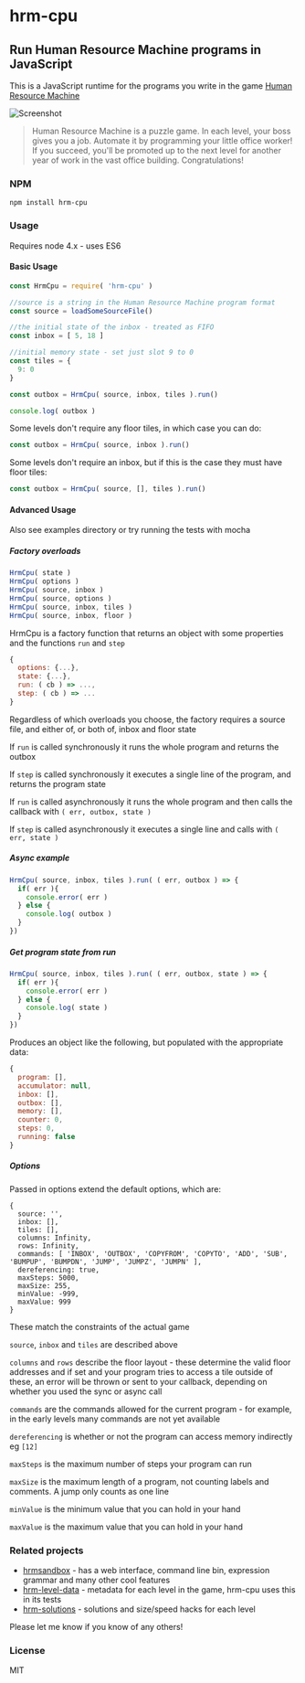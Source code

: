 # hrm-cpu
## Run Human Resource Machine programs in JavaScript

This is a JavaScript runtime for the programs you write in the game 
[Human Resource Machine](http://tomorrowcorporation.com/humanresourcemachine)

![Screenshot](http://tomorrowcorporation.com/blog/wp-content/themes/tcTheme2/images/hrm/screenshots/hrm_04.png)

> Human Resource Machine is a puzzle game. In each level, your boss gives you a job. Automate it by programming your little office worker! If you succeed, you'll be promoted up to the next level for another year of work in the vast office building. Congratulations!

### NPM

`npm install hrm-cpu`

### Usage

Requires node 4.x - uses ES6

#### Basic Usage

```javascript
const HrmCpu = require( 'hrm-cpu' )

//source is a string in the Human Resource Machine program format
const source = loadSomeSourceFile()

//the initial state of the inbox - treated as FIFO
const inbox = [ 5, 18 ]

//initial memory state - set just slot 9 to 0
const tiles = {
  9: 0
}

const outbox = HrmCpu( source, inbox, tiles ).run()

console.log( outbox )

```

Some levels don't require any floor tiles, in which case you can do:

```javascript
const outbox = HrmCpu( source, inbox ).run()
```

Some levels don't require an inbox, but if this is the case they must have floor 
tiles:

```javascript
const outbox = HrmCpu( source, [], tiles ).run()
```

#### Advanced Usage

Also see examples directory or try running the tests with mocha

##### Factory overloads

```javascript
HrmCpu( state ) 
HrmCpu( options )
HrmCpu( source, inbox )
HrmCpu( source, options )
HrmCpu( source, inbox, tiles )
HrmCpu( source, inbox, floor )
```

HrmCpu is a factory function that returns an object with some properties and 
the functions `run` and `step`

```javascript
{
  options: {...},
  state: {...},
  run: ( cb ) => ...,
  step: ( cb ) => ...
}
```

Regardless of which overloads you choose, the factory requires a source file, and 
either of, or both of, inbox and floor state

If `run` is called synchronously it runs the whole program and returns the outbox

If `step` is called synchronously it executes a single line of the program, and 
returns the program state

If `run` is called asynchronously it runs the whole program and then calls the 
callback with `( err, outbox, state )`

If `step` is called asynchronously it executes a single line and calls with
`( err, state )`

##### Async example

```javascript
HrmCpu( source, inbox, tiles ).run( ( err, outbox ) => {
  if( err ){
    console.error( err )
  } else {
    console.log( outbox )
  }
})
```

##### Get program state from run

```javascript
HrmCpu( source, inbox, tiles ).run( ( err, outbox, state ) => {
  if( err ){
    console.error( err )
  } else {
    console.log( state )
  }
})
```

Produces an object like the following, but populated with the appropriate data:

```javascript
{
  program: [], 
  accumulator: null,
  inbox: [],
  outbox: [],
  memory: [],
  counter: 0,  
  steps: 0,
  running: false
}
```

##### Options

Passed in options extend the default options, which are:

```
{
  source: '',
  inbox: [],
  tiles: [],
  columns: Infinity,
  rows: Infinity,
  commands: [ 'INBOX', 'OUTBOX', 'COPYFROM', 'COPYTO', 'ADD', 'SUB', 'BUMPUP', 'BUMPDN', 'JUMP', 'JUMPZ', 'JUMPN' ],
  dereferencing: true,
  maxSteps: 5000,
  maxSize: 255,
  minValue: -999,
  maxValue: 999  
}
```

These match the constraints of the actual game

`source`, `inbox` and `tiles` are described above

`columns` and `rows` describe the floor layout - these determine the valid floor 
addresses and if set and your program tries to access a tile outside of these,
an error will be thrown or sent to your callback, depending on whether you used
the sync or async call

`commands` are the commands allowed for the current program - for example, in 
the early levels many commands are not yet available

`dereferencing` is whether or not the program can access memory indirectly eg `[12]`

`maxSteps` is the maximum number of steps your program can run

`maxSize` is the maximum length of a program, not counting labels and comments. 
A jump only counts as one line

`minValue` is the minimum value that you can hold in your hand

`maxValue` is the maximum value that you can hold in your hand

### Related projects

* [hrmsandbox]( https://github.com/sixlettervariables/hrmsandbox ) - has a web interface, command line bin, expression grammar and many other cool features
* [hrm-level-data]( https://github.com/atesgoral/hrm-level-data ) - metadata for each level in the game, hrm-cpu uses this in its tests
* [hrm-solutions]( https://github.com/atesgoral/hrm-solutions ) - solutions and size/speed hacks for each level

Please let me know if you know of any others!

### License

MIT